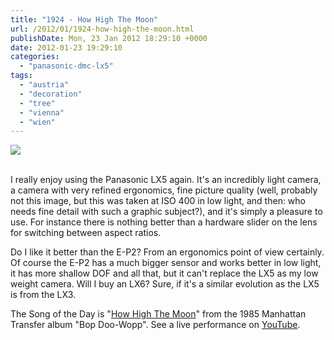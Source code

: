 ```yaml
---
title: "1924 - How High The Moon"
url: /2012/01/1924-how-high-the-moon.html
publishDate: Mon, 23 Jan 2012 18:29:10 +0000
date: 2012-01-23 19:29:10
categories: 
  - "panasonic-dmc-lx5"
tags: 
  - "austria"
  - "decoration"
  - "tree"
  - "vienna"
  - "wien"
---
```

<div class="container">
<div class="center"><a target="_blank" href="https://d25zfm9zpd7gm5.cloudfront.net/1200x1200/2012/20120123_174858_ps.jpg"><img src="https://d25zfm9zpd7gm5.cloudfront.net/0600x0600/2012/20120123_174858_ps.jpg" /></a></div>
</div>
<br />

I really enjoy using the Panasonic LX5 again. It's an incredibly light camera, a camera with very refined ergonomics, fine picture quality (well, probably not this image, but this was taken at ISO 400 in low light, and then: who needs fine detail with such a graphic subject?), and it's simply a pleasure to use. For instance there is nothing better than a hardware slider on the lens for switching between aspect ratios.

 Do I like it better than the E-P2? From an ergonomics point of view certainly. Of course the E-P2 has a much bigger sensor and works better in low light, it has more shallow DOF and all that, but it can't replace the LX5 as my low weight camera. Will I buy an LX6? Sure, if it's a similar evolution as the LX5 is from the LX3.

The Song of the Day is "<a href="http://www.lyricsmode.com/lyrics/m/manhattan_transfer/how_high_the_moon.html" target="_blank">How High The Moon</a>" from the 1985 Manhattan Transfer album "Bop Doo-Wopp". See a live performance on <a href="http://www.youtube.com/watch?v=ebxSOrqC1GM" target="_blank">YouTube</a>.
